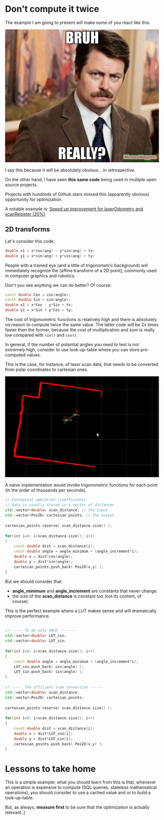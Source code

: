 # Don't compute it twice

The example I am going to present will make some of you react like this:

![really](img/really.jpg)

I say this because it will be absolutely obvious... in retrospective.

On the other hand, I have seen **this same code** being used in multiple open source projects.

Projects with hundreds of Github stars missed this (apparently obvious) opportunity for optimization.

A notable example is: [Speed up improvement for laserOdometry and scanRegister (20%)](https://github.com/laboshinl/loam_velodyne/pull/20)

## 2D transforms

Let's consider this code:

```c++
double x1 = x*cos(ang) - y*sin(ang) + tx;
double y1 = x*sin(ang) + y*cos(ang) + ty;
```

People with a trained eye (and a little of trigonometric background) will immediately recognize the [affine transform of a 2D point], commonly used in computer graphics and robotics.

Don't you see anything we can do better? Of course:

```c++
const double Cos = cos(angle);
const double Sin = sin(angle);
double x1 = x*Cos - y*Sin + tx;
double y1 = x*Sin + y*Cos + ty;
```

The cost of trigonometric functions is relatively high and there is absolutely no reason to compute twice the same value.
The latter code will be 2x times faster then the former, because the cost of multiplication and sum is really low compared with `sin()` and `cos()`.

In general, if the number of potential angles you need to test is not extremely high, consider to use look-up-table where you can store pre-computed values.

This is the case, for instance, of laser scan data, that needs to be converted from polar coordinates to cartesian ones.

![laser_scan_matcher.png](img/laser_scan_matcher.png)

A naive implementation would invoke trigonometric functions for each point (in the order of thousands per seconds).

```c++
// Conceptual operation (inefficient)
// Data is usually stored in a vector of distances
std::vector<double> scan_distance; // the input
std::vector<Pos2D> cartesian_points; // the output

cartesian_points.reserve( scan_distance.size() );

for(int i=0; i<scan_distance.size(); i++)
{
    const double dist = scan_distance[i];
    const double angle = angle_minimum + (angle_increment*i);
    double x = dist*cos(angle);
    double y = dist*sin(angle);
    cartesian_points.push_back( Pos2D(x,y) );
}
```

But we should consider that: 

 - **angle_minimum** and **angle_increment** are constants that never change.
 - the size of the **scan_distance** is constant too (not its content, of course).
 
 This is the perfect example where a LUT makes sense and will dramatically improve performance.
 
```C++
 
//------ To do only ONCE -------
std::vector<double> LUT_cos;
std::vector<double> LUT_sin;

for(int i=0; i<scan_distance.size(); i++)
{
    const double angle = angle_minimum + (angle_increment*i);
    LUT_cos.push_back( cos(angle) );
    LUT_sin.push_back( sin(angle) );
}

// ----- The efficient scan conversion ------
std::vector<double> scan_distance;
std::vector<Pos2D> cartesian_points;

cartesian_points.reserve( scan_distance.size() );

for(int i=0; i<scan_distance.size(); i++)
{
    const double dist = scan_distance[i];
    double x = dist*LUT_cos[i];
    double y = dist*LUT_sin[i];
    cartesian_points.push_back( Pos2D(x,y) );
}
```
 

# Lessons to take home

This is a simple example; what you should learn from this is that, whenever an operation is expensive to compute (SQL queries, stateless mathematical operations), you should consider to use a cached value and or to build a look-up-table.

But, as always, **measure first** to be sure that the optimization is actually relevant ;)


